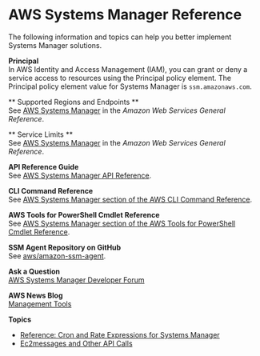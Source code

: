 # AWS Systems Manager Reference<a name="reference"></a>

The following information and topics can help you better implement Systems Manager solutions\.

**Principal**  
In AWS Identity and Access Management \(IAM\), you can grant or deny a service access to resources using the Principal policy element\. The Principal policy element value for Systems Manager is `ssm.amazonaws.com`\.

 ** Supported Regions and Endpoints **  
See [AWS Systems Manager](http://docs.aws.amazon.com/general/latest/gr/rande.html#ssm_region) in the *Amazon Web Services General Reference*\.

 ** Service Limits **  
See [AWS Systems Manager](http://docs.aws.amazon.com/general/latest/gr/aws_service_limits.html#limits_ssm) in the *Amazon Web Services General Reference*\.

 **API Reference Guide**  
See [AWS Systems Manager API Reference](http://docs.aws.amazon.com/systems-manager/latest/APIReference/)\.

 **CLI Command Reference**  
See [AWS Systems Manager section of the AWS CLI Command Reference](http://docs.aws.amazon.com/cli/latest/reference/ssm/index.html)\.

 **AWS Tools for PowerShell Cmdlet Reference**  
See [AWS Systems Manager section of the AWS Tools for PowerShell Cmdlet Reference](http://docs.aws.amazon.com/powershell/latest/reference/items/Amazon_Simple_Systems_Management_cmdlets.html)\.

 **SSM Agent Repository on GitHub**  
See [aws/amazon\-ssm\-agent](https://github.com/aws/amazon-ssm-agent)\.

 **Ask a Question**  
[AWS Systems Manager Developer Forum](https://forums.aws.amazon.com//forum.jspa?forumID=185)

 **AWS News Blog**  
[Management Tools](https://aws.amazon.com//blogs/mt/)

**Topics**
+ [Reference: Cron and Rate Expressions for Systems Manager](reference-cron-and-rate-expressions.md)
+ [Ec2messages and Other API Calls](systems-manager-setting-up-messageAPIs.md)